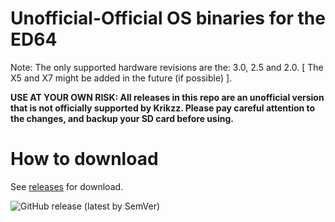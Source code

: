 # Unofficial-Official OS binaries for the ED64

Note: The only supported hardware revisions are the: 3.0, 2.5 and 2.0. [ The X5 and X7 might be added in the future (if possible) ].

**USE AT YOUR OWN RISK: All releases in this repo are an unofficial version that is not officially supported by Krikzz. Please pay careful attention to the changes, and backup your SD card before using.**

# How to download
See [releases](../../releases) for download.

![GitHub release (latest by SemVer)](https://img.shields.io/github/downloads/n64-tools/ED64-UnofficialOS-binaries/latest/total)
